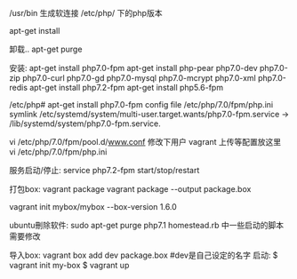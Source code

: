 /usr/bin  生成软连接
/etc/php/ 下的php版本

apt-get install

卸载.. apt-get purge


安装:
apt-get install php7.0-fpm
apt-get install php-pear php7.0-dev php7.0-zip php7.0-curl php7.0-gd php7.0-mysql php7.0-mcrypt php7.0-xml php7.0-redis
apt-get install php7.2-fpm
apt-get install php5.6-fpm


/etc/php# apt-get install php7.0-fpm
config file /etc/php/7.0/fpm/php.ini
symlink /etc/systemd/system/multi-user.target.wants/php7.0-fpm.service → /lib/systemd/system/php7.0-fpm.service.

vi /etc/php/7.0/fpm/pool.d/www.conf
修改下用户 vagrant
上传等配置放这里
vi /etc/php/7.0/fpm/php.ini

服务启动/停止:
service php7.2-fpm start/stop/restart

打包box: vagrant package
vagrant package --output package.box

vagrant init mybox/mybox --box-version 1.6.0

ubuntu刪除软件:
sudo apt-get purge php7.1
homestead.rb 中一些启动的脚本需要修改


导入box: vagrant box add dev package.box  #dev是自己设定的名字
启动: 
$ vagrant init my-box
$ vagrant up